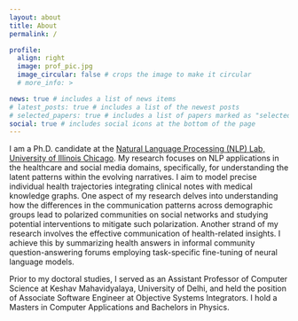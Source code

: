 ```yaml
---
layout: about
title: About
permalink: /

profile:
  align: right
  image: prof_pic.jpg
  image_circular: false # crops the image to make it circular
  # more_info: >

news: true # includes a list of news items
# latest_posts: true # includes a list of the newest posts
# selected_papers: true # includes a list of papers marked as "selected={true}"
social: true # includes social icons at the bottom of the page
---
```


I am a Ph.D. candidate at the [Natural Language Processing (NLP) Lab, University of Illinois Chicago](https://nlp.lab.uic.edu/). My research focuses on NLP applications in the healthcare and social media domains, specifically, for understanding the latent patterns within the evolving narratives. I aim to model precise individual health trajectories integrating clinical notes with medical knowledge graphs. One aspect of my research delves into understanding how the differences in the communication patterns across demographic groups lead to polarized communities on social networks and studying potential interventions to mitigate such polarization. Another strand of my research involves the effective communication of health-related insights. I achieve this by summarizing health answers in informal community question-answering forums employing task-specific fine-tuning of neural language models. 

Prior to my doctoral studies, I served as an Assistant Professor of Computer Science at Keshav Mahavidyalaya, University of Delhi, and held the position of Associate Software Engineer at Objective Systems Integrators. I hold a Masters in Computer Applications and Bachelors in Physics.
